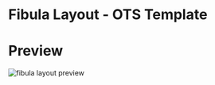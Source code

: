 # Fibula Layout - OTS Template

# Preview
![fibula layout preview](https://github.com/pedrogiampietro/ots_layouts/blob/Fibula/preview.png)
